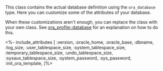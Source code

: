 This class contains the actual database definition using the `ora_database` type. Here you can customize some of the attributes of your database.

When these customizations aren't enough, you can replace the class with your own class. See [ora_profile::database](./database.html) for an explanation on how to do this.

<%- include_attributes [
  :version,
  :oracle_home,
  :oracle_base,
  :dbname,
  :log_size,
  :user_tablespace_size,
  :system_tablespace_size,
  :temporary_tablespace_size,
  :undo_tablespace_size,
  :sysaux_tablespace_size,
  :system_password,
  :sys_password,
  :init_ora_template,
]%>
